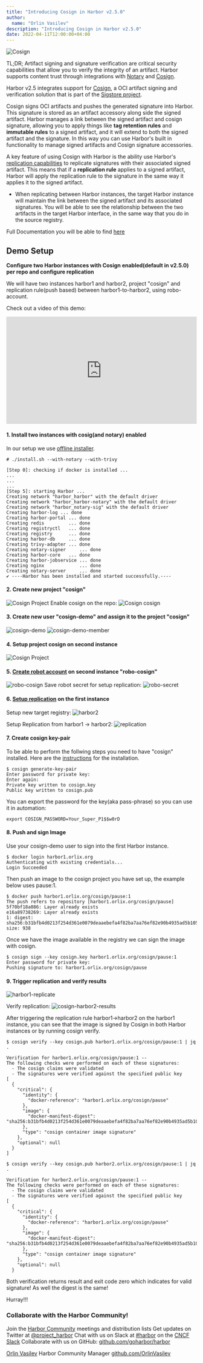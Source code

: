 ```yaml
---
title: "Introducing Cosign in Harbor v2.5.0"
author:
  name: "Orlin Vasilev"
description: "Introducing Cosign in Harbor v2.5.0"
date: 2022-04-11T12:00:00+04:00
---
```

![Cosign](https://raw.githubusercontent.com/sigstore/community/main/artwork/cosign/horizontal/color/sigstore_cosign-horizontal-color.svg)

TL;DR;
Artifact signing and signature verification are critical security capabilities that allow you to verify the integrity of an artifact. Harbor supports content trust through integrations with [Notary](https://github.com/notaryproject/notary) and [Cosign](https://github.com/sigstore/cosign).

Harbor v2.5 integrates support for [Cosign](https://github.com/sigstore/cosign), a OCI artifact signing and verification solution that is part of the [Sigstore project](https://github.com/sigstore).

Cosign signs OCI artifacts and pushes the generated signature into Harbor. This signature is stored as an artifact accessory along side the signed artifact. Harbor manages a link between the signed artifact and cosign signature, allowing you to apply things like **tag retention rules** and **immutable rules** to a signed artifact, and it will extend to both the signed artifact and the signature. In this way you can use Harbor's built in functionality to manage signed artifacts and Cosign signature accessories.

A key feature of using Cosign with Harbor is the ability use Harbor's [replication capabilities](https://goharbor.io/docs/2.5.0/administration/configuring-replication/) to replicate signatures with their associated signed artifact. This means that if a **replication rule** applies to a signed artifact, Harbor will apply the replication rule to the signature in the same way it applies it to the signed artifact.

* When replicating between Harbor instances, the target Harbor instance will maintain the link between the signed artifact and its associated signatures. You will be able to see the relationship between the two artifacts in the target Harbor interface, in the same way that you do in the source registry.

Full Documentation you will be able to find [here](https://goharbor.io/docs/2.5.0/working-with-projects/working-with-images/sign-images/)

## Demo Setup
**Configure two Harbor instances with Cosign enabled(default in v2.5.0) per repo and configure replication**

We will have two instances harbor1 and harbor2, project "cosign" and replication rule(push based) between harbor1-to-harbor2, using robo-account.

Check out a video of this demo:
<div style="position: relative; width: 100%; padding-bottom: 56.25%; height: 0; overflow: hidden;">
    <iframe src="https://www.youtube.com/embed/4zZiBcvZmgQ" style="position: absolute; top: 0; left: 0; width: 100%; height: 100%; border: 0;" frameborder="0" allow="accelerometer; autoplay; encrypted-media; gyroscope; picture-in-picture" allowfullscreen></iframe>
</div>

#### 1. Install two instances with cosig(and notary) enabled
   In our setup we use [offline installer](https://goharbor.io/docs/2.5.0/install-config/download-installer/).

```
# ./install.sh --with-notary --with-trivy

[Step 0]: checking if docker is installed ...
...
...
...
[Step 5]: starting Harbor ...
Creating network "harbor_harbor" with the default driver
Creating network "harbor_harbor-notary" with the default driver
Creating network "harbor_notary-sig" with the default driver
Creating harbor-log ... done
Creating harbor-portal ... done
Creating redis         ... done
Creating registryctl   ... done
Creating registry      ... done
Creating harbor-db     ... done
Creating trivy-adapter ... done
Creating notary-signer     ... done
Creating harbor-core   ... done
Creating harbor-jobservice ... done
Creating nginx             ... done
Creating notary-server     ... done
✔ ----Harbor has been installed and started successfully.----
```

#### 2. Create new project "cosign"
![Cosign Project](../img/cosign/cosign-project.png)
Enable cosign on the repo:
![Cosign cosign](../img/cosign/cosign-cosign.png)

#### 3. Create new user "cosign-demo" and assign it to the project "cosign"
![cosign-demo](../img/cosign/cosign-user.png)
![cosign-demo-member](../img/cosign/cosign-member.png)

#### 4. Setup project cosign on second instance
![Cosign Project](../img/cosign/cosign-project.png)

#### 5. [Create robot account](https://goharbor.io/docs/2.5.0/administration/robot-accounts/) on second instance "robo-cosign"
![robo-cosign](../img/cosign/cosign-robot.png)
Save robot secret for setup replication:
![robo-secret](../img/cosign/cosign-robo-secret.png)
#### 6. [Setup replication](https://goharbor.io/docs/2.5.0/administration/configuring-replication/) on the first instance
Setup new target registry:
![harbor2](../img/cosign/cosign-harbor2.png)

Setup Replication from harbor1 -> harbor2:
![replication](../img/cosign/cosign-replication.png)

#### 7. Create cosign key-pair
To be able to perform the follwing steps you need to have "cosign" installed.
Here are the [instructions](https://docs.sigstore.dev/cosign/installation/) for the installation.

```
$ cosign generate-key-pair
Enter password for private key:
Enter again:
Private key written to cosign.key
Public key written to cosign.pub
```

You can export the password for the key(aka pass-phrase) so you can use it in automation:
```
export COSIGN_PASSWORD=Your_Super_P1$$w0rD
```

#### 8. Push and sign Image
Use your cosign-demo user to sign into the first Harbor instance.

```
$ docker login harbor1.orlix.org
Authenticating with existing credentials...
Login Succeeded
```
Then push an image to the cosign project you have set up, the example below uses pause:1.
```
$ docker push harbor1.orlix.org/cosign/pause:1
The push refers to repository [harbor1.orlix.org/cosign/pause]
5f70bf18a086: Layer already exists
e16a89738269: Layer already exists
1: digest: sha256:b31bfb4d0213f254d361e0079deaaebefa4f82ba7aa76ef82e90b4935ad5b105 size: 938
```

Once we have the image available in the registry we can sign the image with cosign.
```
$ cosign sign --key cosign.key harbor1.orlix.org/cosign/pause:1
Enter password for private key:
Pushing signature to: harbor1.orlix.org/cosign/pause
```

#### 9. Trigger replication and verify results
![harbor1-replicate](../img/cosign/cosign-replicate.png)

Verify replication:
![cosign-harbor2-results](../img/cosign/cosign-harbor2-results.png)

After triggering the replication rule harbor1->harbor2 on the harbor1 instance, you can see that the image is signed by Cosign in both Harbor instances or by running cosign verify.
```
$ cosign verify --key cosign.pub harbor1.orlix.org/cosign/pause:1 | jq .

Verification for harbor1.orlix.org/cosign/pause:1 --
The following checks were performed on each of these signatures:
  - The cosign claims were validated
  - The signatures were verified against the specified public key
[
  {
    "critical": {
      "identity": {
        "docker-reference": "harbor1.orlix.org/cosign/pause"
      },
      "image": {
        "docker-manifest-digest": "sha256:b31bfb4d0213f254d361e0079deaaebefa4f82ba7aa76ef82e90b4935ad5b105"
      },
      "type": "cosign container image signature"
    },
    "optional": null
  }
]

$ cosign verify --key cosign.pub harbor2.orlix.org/cosign/pause:1 | jq .

Verification for harbor2.orlix.org/cosign/pause:1 --
The following checks were performed on each of these signatures:
  - The cosign claims were validated
  - The signatures were verified against the specified public key
[
  {
    "critical": {
      "identity": {
        "docker-reference": "harbor1.orlix.org/cosign/pause"
      },
      "image": {
        "docker-manifest-digest": "sha256:b31bfb4d0213f254d361e0079deaaebefa4f82ba7aa76ef82e90b4935ad5b105"
      },
      "type": "cosign container image signature"
    },
    "optional": null
  }
```

Both verification returns result and exit code zero which indicates for valid signature!
As well the digest is the same!

Hurray!!!

### Collaborate with the Harbor Community!

Join the [Harbor Community][community] meetings and distribution lists
Get updates on Twitter at [@project_harbor][twitter]
Chat with us on Slack at [#harbor][users-slack] on the [CNCF Slack][cncf-slack]
Collaborate with us on GitHub: [github.com/goharbor/harbor](https://github.com/goharbor/harbor)



[Orlin Vasilev](https://twitter.com/OrlinVasilev)
Harbor Community Manager
[github.com/OrlinVasilev](https://github.com/OrlinVasilev)

[community]: https://goharbor.io/community/
[users-slack]: https://cloud-native.slack.com/archives/CC1E09J6S
[cncf-slack]: https://slack.cncf.io
[twitter]: https://twitter.com/project_harbor

